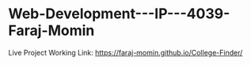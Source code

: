 # Web-Development---IP---4039-Faraj-Momin
Live Project Working Link: https://faraj-momin.github.io/College-Finder/
